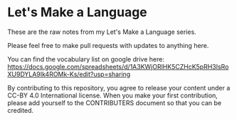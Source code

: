 # Let's Make a Language

These are the raw notes from my Let's Make a Language series.

Please feel free to make pull requests with updates to anything here.

You can find the vocabulary list on google drive here: https://docs.google.com/spreadsheets/d/1A3KWjORlHK5CZHcK5pRH3IsRoXU9DYLA9Ik4ROMk-Ks/edit?usp=sharing

By contributing to this repository, you agree to release your content under a CC-BY 4.0 International license. When you make your first contribution, please add yourself to the CONTRIBUTERS document so that you can be credited.
